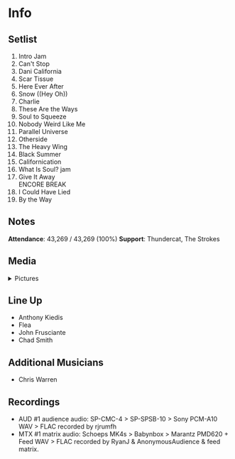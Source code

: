 # Info

## Setlist

1. Intro Jam
2. Can't Stop
3. Dani California
4. Scar Tissue
5. Here Ever After
6. Snow ((Hey Oh))
7. Charlie
8. These Are the Ways
9. Soul to Squeeze
10. Nobody Weird Like Me
11. Parallel Universe
12. Otherside
13. The Heavy Wing
14. Black Summer
15. Californication
16. What Is Soul? jam
17. Give It Away
<br> ENCORE BREAK
18. I Could Have Lied
19. By the Way

## Notes

**Attendance**: 43,269 / 43,269 (100%)
**Support**: Thundercat, The Strokes

## Media 

<details>
  <summary>Pictures</summary>
  <!--<img alt="Setlist" title="Setlist" src="_.jpg" height="200" />-->
</details>

## Line Up

* Anthony Kiedis
* Flea
* John Frusciante
* Chad Smith

## Additional Musicians
* Chris Warren

## Recordings

* AUD #1 audience audio: SP-CMC-4 > SP-SPSB-10 > Sony PCM-A10 WAV > FLAC recorded by rjrumfh
* MTX #1 matrix audio: Schoeps MK4s > Babynbox > Marantz PMD620 + Feed WAV > FLAC recorded by RyanJ & AnonymousAudience & feed matrix.
